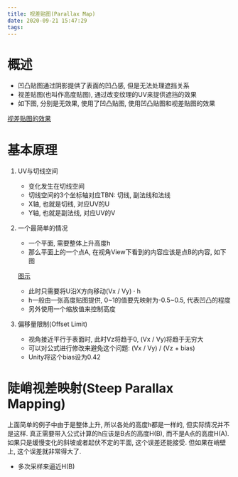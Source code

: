 ```yaml
---
title: 视差贴图(Parallax Map)
date: 2020-09-21 15:47:29
tags:
---
```

# 概述
* 凹凸贴图通过阴影提供了表面的凹凸感, 但是无法处理遮挡关系
* 视差贴图(也叫作高度贴图), 通过改变纹理的UV来提供遮挡的效果
* 如下图, 分别是无效果, 使用了凹凸贴图, 使用凹凸贴图和视差贴图的效果
  
[视差贴图的效果](/parallax/StandardShaderParallaxMap.jpg)

# 基本原理
1. UV与切线空间
   * 变化发生在切线空间
   * 切线空间的3个坐标轴对应TBN: 切线, 副法线和法线
   * X轴, 也就是切线, 对应UV的U
   * Y轴, 也就是副法线, 对应UV的V
2. 一个最简单的情况
   * 一个平面, 需要整体上升高度h
   * 那么平面上的一个点A, 在视角View下看到的内容应该是点B的内容, 如下图
   
   [图示](/parallax/01.png)

   * 此时只需要将U沿X方向移动(Vx / Vy) · h
   * h一般由一张高度贴图提供, 0~1的值要先映射为-0.5~0.5, 代表凹凸的程度
   * 另外使用一个缩放值来控制高度
3. 偏移量限制(Offset Limit)
   * 视角接近平行于表面时, 此时Vz将趋于0, (Vx / Vy)将趋于无穷大
   * 可以对公式进行修改来避免这个问题: (Vx / Vy) / (Vz + bias)
   * Unity将这个bias设为0.42

# 陡峭视差映射(Steep Parallax Mapping)
上面简单的例子中由于是整体上升, 所以各处的高度h都是一样的, 但实际情况并不是这样. 真正需要带入公式计算的h应该是B点的高度H(B), 而不是A点的高度H(A). 如果只是缓慢变化的斜坡或者起伏不定的平面, 这个误差还能接受. 但如果在峭壁上, 这个误差就非常得大了.

* 多次采样来逼近H(B)